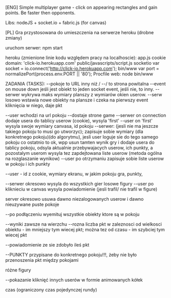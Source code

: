 [ENG] Simple multiplayer game - click on appearing rectangles and gain points. Be faster then opponents. 

Libs: nodeJS + socket.io + fabric.js (for canvas)


[PL] Gra przystosowana do umieszczenia na serwerze heroku (drobne zmiany)

uruchom serwer:		npm start

heroku (zmienione linie kodu względem pracy na localhoscie):
app.js cookie    domain: 'click-io.herokuapp.com'
public/javascripts/script.js socketio var socket = io.connect('http://click-io.herokuapp.com');
bin/www var port = normalizePort(process.env.PORT || '80');
Procfile 		web: node bin/www

ZADANIA (TASKS):
--pokoje to URL inny niż /
--/ to strona powitalna 
--event on mouse down jeśli jest obiekt to jeden socket event, jeśli nie, to inny. 
--serwer wykrywa maks wymiary planszy z wymiarów okien userow. 
--serw losowo wstawia nowe obiekty na plansze i czeka na pierwszy event kliknięcia w niego, daje pkt

--user wchodzi na url pokoju
--dostaje strone game
--serwer on connection dodaje usera do tablicy userow (cookie), wysyla 'first'
--user on 'first' wysyla swoje wymiary canvasa, id pokoju
--serwer: (jesli nie ma jeszcze takiego pokoju to musi go utworzyc); zapisuje sobie wymiary (dla konkretnego pokoju)(do algorytmu), jesli user loguje sie do tego samego pokoju co ostatnio to ok, wpp usun tamten wynik gry i dodaje usera do tablicy pokoju, odsyla aktualnie przebywajacych userow, ich punkty, a pozostalym userom wysyla tez zapdejtowana liste userow (metoda ogólna na rozglaszanie wynikow)
--user po otrzymaniu zapisuje sobie liste userow w pokoju i ich punkty

--user - id z cookie, wymiary ekranu, w jakim pokoju gra, punkty, 

--serwer okresowo wysyla do wszystkich gier losowe figury
--user po kliknieciu w canvas wysyla powiadomienie (jesli trafil/ nie trafil w figure)




server okresowo usuwa dawno niezalogowanych userow i dawno nieuzywane puste pokoje

--po podłączeniu wyemituj wszystkie obiekty ktore są w pokoju

--wyniki zawsze na wierzchu
--rozna liczba pkt w zaleznosci od wielkosci obiektu - im mniejszy tym wiecej pkt; można tez od czasu - im szybciej tym wiecej pkt

--powiadomienie ze sie zdobyło ileś pkt

--PUNKTY przypisane do konkretnego pokoju!!!, żeby nie było przenoszenia pkt między pokojami

różne figury

--pokazanie kliknięć innych userów w formie animowanych kółek

czas (ograniczony czas pojedynczej rundy)

